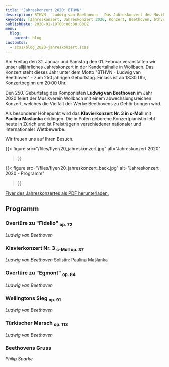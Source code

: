 ```yaml
---
title: "Jahreskonzert 2020: BTHVN"
description: BTHVN - Ludwig van Beethoven - Das Jahreskonzert des Musikvereins Wollbach im Jahr 2020.
keywords: [Jahreskonzert, Jahreskonzert 2020, Konzert, Beethoven, bthvn]
publishDate: 2020-01-19T00:00:00.000Z
menu:
  blog:
    parent: blog
customCss:
  - scss/blog_2020-jahreskonzert.scss
---
```


Am Freitag den 31. Januar und Samstag den 01. Februar veranstalten wir unser
alljährliches Jahreskonzert in der Kandertalhalle in Wollbach. Das
Konzert steht dieses Jahr unter dem Motto "BTHVN - Ludwig van Beethoven" - zum 250 jährigen
Geburtstag. Einlass ist ab 18:30 Uhr, Konzertbeginn um 20:00 Uhr.

Den 250. Geburtstag des Komponisten **Ludwig van Beethoven** im Jahr 2020 feiert der
Musikverein Wollbach mit einem abwechslungsreichen Konzert, welches die Vielfalt der
Werke Beethovens zu Gehör bringen wird.

Als besonderer Höhepunkt wird das **Klavierkonzert Nr. 3 in c-Moll** mit **Paulina Maślanka**
erklingen. Die in Polen geborene Konzertpianistin lebt heute in Zürich und ist Preisträgerin
verschiedener nationaler und internationaler Wettbewerbe.

Wir freuen uns auf Ihren Besuch.

{{< figure src="/files/flyer/20_jahreskonzert.jpg"
           alt="Jahreskonzert 2020"
>}}

{{< figure src="/files/flyer/20_jahreskonzert_back.jpg"
           alt="Jahreskonzert 2020 - Programm"
>}}

[Flyer des Jahreskonzertes als PDF herunterladen.](/files/flyer/20_jahreskonzert.pdf)

## Programm
### Overtüre zu "Fidelio" <sub>op. 72</sub>
*Ludwig van Beethoven*

### Klavierkonzert Nr. 3 <sub>c-Moll op. 37</sub>
*Ludwig van Beethoven*
Solistin: Paulina Maślanka

### Overtüre zu "Egmont" <sub>op. 84</sub>
*Ludwig van Beethoven*

### Wellingtons Sieg <sub>op. 91</sub>
*Ludwig van Beethoven*

### Türkischer Marsch <sub>op. 113</sub>
*Ludwig van Beethoven*

### Beethovens Gruss
*Philip Sparke*
